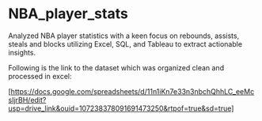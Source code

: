 # NBA_player_stats
Analyzed NBA player statistics with a keen focus on rebounds, assists, steals and blocks utilizing Excel, SQL, and Tableau to extract actionable insights.

Following is the link to the dataset which was organized clean and processed in excel:

[https://docs.google.com/spreadsheets/d/11n1iKn7e33n3nbchQhhLC_eeMcsIjrBH/edit?usp=drive_link&ouid=107238378091691473250&rtpof=true&sd=true] 

